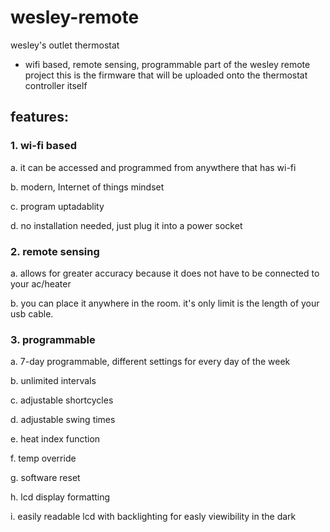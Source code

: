 # wesley-remote
wesley's outlet thermostat
- wifi based, remote sensing, programmable
part of the wesley remote project
this is the firmware that will be uploaded onto the thermostat controller itself

<h2>features:</h2>
<p><h3> 1. wi-fi based </h3> </p>
<p>  a. it can be accessed and programmed from anywthere that has wi-fi </p>
<p>  b. modern, Internet of things mindset </p>
<p>  c. program uptadablity </p>
<p>  d. no installation needed, just plug it into a power socket </p>
  
<p><h3> 2. remote sensing </h3></p>
<p>  a. allows for greater accuracy because it does not have to be connected to your ac/heater </p>
<p>  b. you can place it anywhere in the room. it's only limit is the length of your usb cable. </p>
  
<p><h3> 3. programmable </h3></p>
<p> a. 7-day programmable, different settings for every day of the week </p>
<p>  b. unlimited intervals</p>
<p>  c. adjustable shortcycles </p>
<p>  d. adjustable swing times </p>
<p>  e. heat index function </p>
<p>  f. temp override </p>
<p>  g. software reset </p>
<p>  h. lcd display formatting </p>
<p>  i. easily readable lcd with backlighting for easly viewibility in the dark </p>
